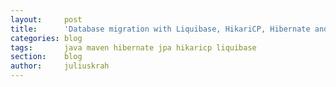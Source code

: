 ```yaml
---
layout:     post
title:      'Database migration with Liquibase, HikariCP, Hibernate and JPA'
categories: blog
tags:       java maven hibernate jpa hikaricp liquibase
section:    blog
author:     juliuskrah
---
```

